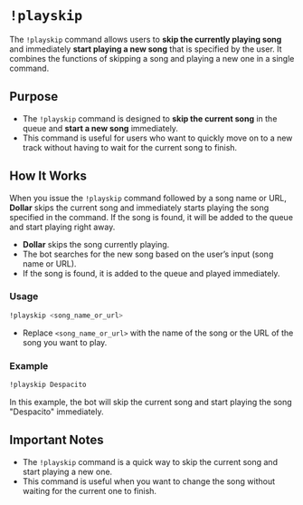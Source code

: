 # `!playskip`

The `!playskip` command allows users to **skip the currently playing song** and immediately **start playing a new song** that is specified by the user. It combines the functions of skipping a song and playing a new one in a single command.

## Purpose
- The `!playskip` command is designed to **skip the current song** in the queue and **start a new song** immediately.
- This command is useful for users who want to quickly move on to a new track without having to wait for the current song to finish.

## How It Works
When you issue the `!playskip` command followed by a song name or URL, **Dollar** skips the current song and immediately starts playing the song specified in the command. If the song is found, it will be added to the queue and start playing right away.

- **Dollar** skips the song currently playing.
- The bot searches for the new song based on the user’s input (song name or URL).
- If the song is found, it is added to the queue and played immediately.

### Usage

```bash
!playskip <song_name_or_url>
```

- Replace `<song_name_or_url>` with the name of the song or the URL of the song you want to play.

### Example

```bash
!playskip Despacito
```

In this example, the bot will skip the current song and start playing the song "Despacito" immediately.

## Important Notes

- The `!playskip` command is a quick way to skip the current song and start playing a new one.
- This command is useful when you want to change the song without waiting for the current one to finish.
